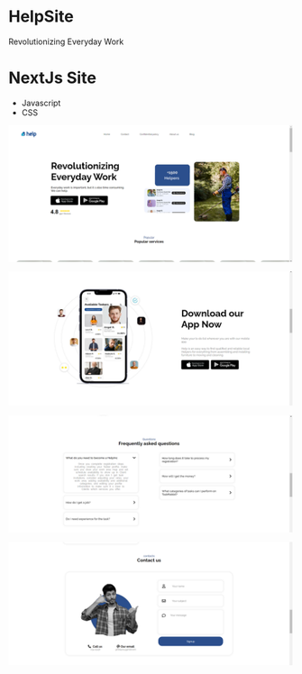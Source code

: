 # HelpSite
Revolutionizing Everyday Work

# NextJs Site
- Javascript
- CSS

![Help-site](HS.PNG)


![Help-site](DAN.PNG)


![Help-site](FAQ.PNG)

![Help-site](CT.PNG)
